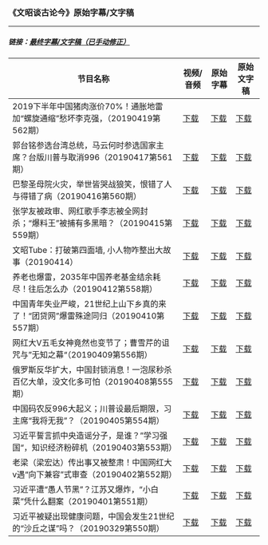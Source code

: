 ### 《文昭谈古论今》原始字幕/文字稿
---
#####  链接：[最终字幕/文字稿（已手动修正）](https://github.com/gfw-breaker/wenzhao-subtitles)
| 节目名称 | 视频/音频 | 原始字幕 | 原始文字稿
|---|---|---|---|
| 2019下半年中国猪肉涨价70%！通胀地雷加“螺旋通缩”愁坏李克强，（20190419第562期） | [下载](https://y2mate.com/zh-cn/search/rUcxcVOxbzk) | [下载](../channels/wenzhao/rUcxcVOxbzk.srt?raw=true) | [下载](../channels/wenzhao/rUcxcVOxbzk.text?raw=true) | 
| 郭台铭参选台湾总统，马云何时参选国家主席？台版川普与取消996（20190417第561期） | [下载](https://y2mate.com/zh-cn/search/04TPYx4aGGo) | [下载](../channels/wenzhao/04TPYx4aGGo.srt?raw=true) | [下载](../channels/wenzhao/04TPYx4aGGo.text?raw=true) | 
| 巴黎圣母院火灾，举世皆哭战狼笑，恨错了人与得错了病（20190416第560期） | [下载](https://y2mate.com/zh-cn/search/5rqKxYnY9ow) | [下载](../channels/wenzhao/5rqKxYnY9ow.srt?raw=true) | [下载](../channels/wenzhao/5rqKxYnY9ow.text?raw=true) | 
| 张学友被政审、网红歌手李志被全网封杀；“爆料王”被捕有多黑暗？（20190415第559期） | [下载](https://y2mate.com/zh-cn/search/ZpG0ysDjNvc) | [下载](../channels/wenzhao/ZpG0ysDjNvc.srt?raw=true) | [下载](../channels/wenzhao/ZpG0ysDjNvc.text?raw=true) | 
| 文昭Tube：打破第四面墙, 小人物咋整出大故事（20190414） | [下载](https://y2mate.com/zh-cn/search/J8pBZRJLabU) | [下载](../channels/wenzhao/J8pBZRJLabU.srt?raw=true) | [下载](../channels/wenzhao/J8pBZRJLabU.text?raw=true) | 
| 养老也爆雷，2035年中国养老基金结余耗尽！往后怎么办（20190412第558期） | [下载](https://y2mate.com/zh-cn/search/JqcJ3Ljs9ds) | [下载](../channels/wenzhao/JqcJ3Ljs9ds.srt?raw=true) | [下载](../channels/wenzhao/JqcJ3Ljs9ds.text?raw=true) | 
| 中国青年失业严峻，21世纪上山下乡真的来了！“团贷网”爆雷殊途同归（20190410第557期） | [下载](https://y2mate.com/zh-cn/search/IHP8bLMpm8U) | [下载](../channels/wenzhao/IHP8bLMpm8U.srt?raw=true) | [下载](../channels/wenzhao/IHP8bLMpm8U.text?raw=true) | 
| 网红大V五毛女神竟然也变节了；曹雪芹的诅咒与”无知之幕“（20190409第556期） | [下载](https://y2mate.com/zh-cn/search/JYnoTu-dNP8) | [下载](../channels/wenzhao/JYnoTu-dNP8.srt?raw=true) | [下载](../channels/wenzhao/JYnoTu-dNP8.text?raw=true) | 
| 俄罗斯反华扩大，中国封锁消息！一泡尿秒杀百亿大单，没文化多可怕（20190408第555期） | [下载](https://y2mate.com/zh-cn/search/vjtj31hpe3M) | [下载](../channels/wenzhao/vjtj31hpe3M.srt?raw=true) | [下载](../channels/wenzhao/vjtj31hpe3M.text?raw=true) | 
| 中国码农反996大起义；川普设最后期限，习主席“我将无我”？（20190405第554期） | [下载](https://y2mate.com/zh-cn/search/AURDoAq3MVA) | [下载](../channels/wenzhao/AURDoAq3MVA.srt?raw=true) | [下载](../channels/wenzhao/AURDoAq3MVA.text?raw=true) | 
| 习近平誓言抓中央造谣分子，是谁？”学习强国“，知识经济粉碎机（20190403第553期） | [下载](https://y2mate.com/zh-cn/search/Wf2h2z3KXZY) | [下载](../channels/wenzhao/Wf2h2z3KXZY.srt?raw=true) | [下载](../channels/wenzhao/Wf2h2z3KXZY.text?raw=true) | 
| 老梁（梁宏达）传出事又被整肃！中国网红大v遇“向下兼容”式审查（20190402第552期） | [下载](https://y2mate.com/zh-cn/search/dQDsmVWZqsI) | [下载](../channels/wenzhao/dQDsmVWZqsI.srt?raw=true) | [下载](../channels/wenzhao/dQDsmVWZqsI.text?raw=true) | 
| 习近平遭“愚人节黑”？江苏又爆炸，“小白菜”凭什么翻案（20190401第551期） | [下载](https://y2mate.com/zh-cn/search/Lil7xHUFMYk) | [下载](../channels/wenzhao/Lil7xHUFMYk.srt?raw=true) | [下载](../channels/wenzhao/Lil7xHUFMYk.text?raw=true) | 
| 习近平被疑出现健康问题，中国会发生21世纪的“沙丘之谋”吗？（20190329第550期） | [下载](https://y2mate.com/zh-cn/search/zattpAxAe4g) | [下载](../channels/wenzhao/zattpAxAe4g.srt?raw=true) | [下载](../channels/wenzhao/zattpAxAe4g.text?raw=true) | 
